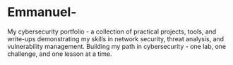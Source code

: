 # Emmanuel-
My cybersecurity portfolio - a collection of practical projects, tools, and write-ups demonstrating my skills in network security, threat analysis, and vulnerability management. Building my path in cybersecurity - one lab, one challenge, and one lesson at a time.
